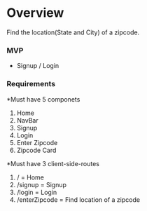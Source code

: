 # Overview

Find the location(State and City) of a zipcode.

### MVP
- Signup / Login

### Requirements

*Must have 5 componets
1. Home
2. NavBar
3. Signup
4. Login
5. Enter Zipcode
6. Zipcode Card

*Must have 3 client-side-routes
1. / = Home
2. /signup = Signup
3. /login = Login
4. /enterZipcode = Find location of a zipcode



